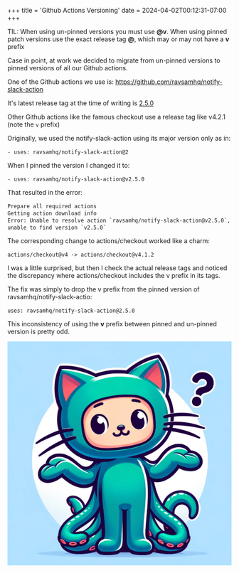 +++
title = 'Github Actions Versioning'
date = 2024-04-02T00:12:31-07:00
+++

TIL: When using un-pinned versions you must use **@v<major version>**. When using pinned patch
versions use the exact release tag **@<tag>**, which may or may not have a **v** prefix

<!--more-->

Case in point, at work we decided to migrate from un-pinned versions to pinned versions of all our
Github actions.

One of the Github actions we use is:
https://github.com/ravsamhq/notify-slack-action

It's latest release tag at the time of writing is [2.5.0](https://github.com/ravsamhq/notify-slack-action/releases/tag/2.5.0)

Other Github actions like the famous checkout use a release tag like v4.2.1 (note the `v` prefix)

Originally, we used the notify-slack-action using its major version only as in:

```
- uses: ravsamhq/notify-slack-action@2
```

When I pinned the version I changed it to:

```
- uses: ravsamhq/notify-slack-action@v2.5.0 
```

That resulted in the error:

```
Prepare all required actions
Getting action download info
Error: Unable to resolve action `ravsamhq/notify-slack-action@v2.5.0`, unable to find version `v2.5.0`
```

The corresponding change to actions/checkout worked like a charm:

```
actions/checkout@v4 -> actions/checkout@v4.1.2
```

I was a little surprised, but then I check the actual release tags and noticed the discrepancy where
actions/checkout includes the v prefix in its tags.

The fix was simply to drop the v prefix from the pinned version of ravsamhq/notify-slack-actio:

```
uses: ravsamhq/notify-slack-action@2.5.0
```

This inconsistency of using the **v** prefix between pinned and un-pinned version is pretty odd.

![](shrugging-octocat.png)
